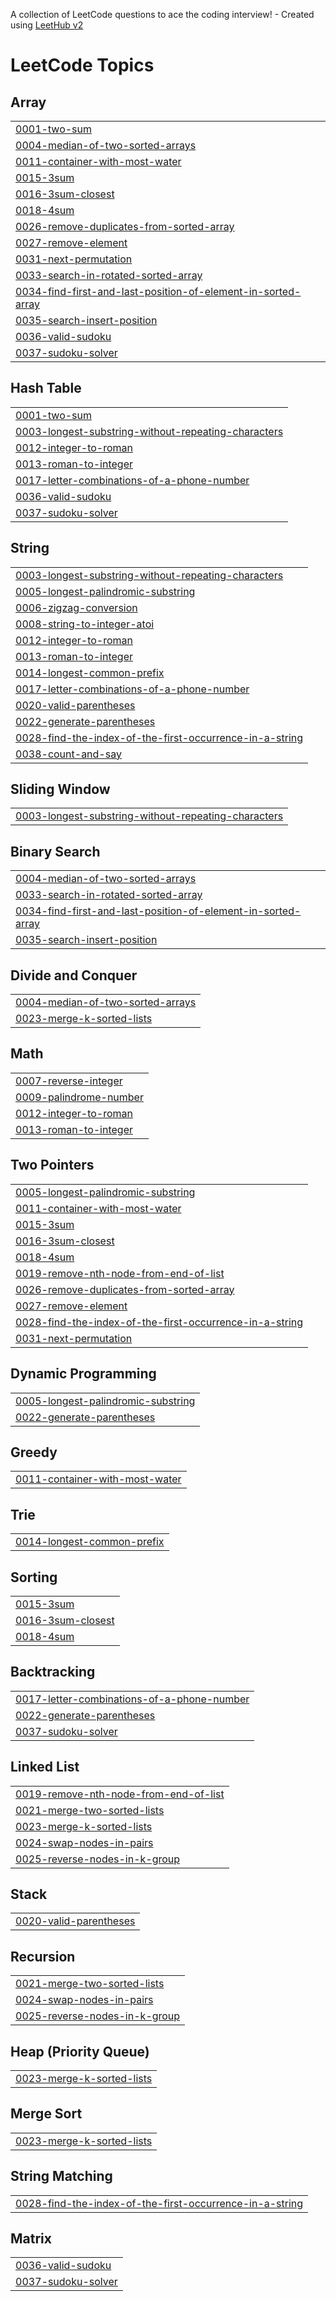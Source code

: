 A collection of LeetCode questions to ace the coding interview! - Created using [LeetHub v2](https://github.com/arunbhardwaj/LeetHub-2.0)
<!---LeetCode Topics Start-->
# LeetCode Topics
## Array
|  |
| ------- |
| [0001-two-sum](https://github.com/hari181010/Leetcode/tree/master/0001-two-sum) |
| [0004-median-of-two-sorted-arrays](https://github.com/hari181010/Leetcode/tree/master/0004-median-of-two-sorted-arrays) |
| [0011-container-with-most-water](https://github.com/hari181010/Leetcode/tree/master/0011-container-with-most-water) |
| [0015-3sum](https://github.com/hari181010/Leetcode/tree/master/0015-3sum) |
| [0016-3sum-closest](https://github.com/hari181010/Leetcode/tree/master/0016-3sum-closest) |
| [0018-4sum](https://github.com/hari181010/Leetcode/tree/master/0018-4sum) |
| [0026-remove-duplicates-from-sorted-array](https://github.com/hari181010/Leetcode/tree/master/0026-remove-duplicates-from-sorted-array) |
| [0027-remove-element](https://github.com/hari181010/Leetcode/tree/master/0027-remove-element) |
| [0031-next-permutation](https://github.com/hari181010/Leetcode/tree/master/0031-next-permutation) |
| [0033-search-in-rotated-sorted-array](https://github.com/hari181010/Leetcode/tree/master/0033-search-in-rotated-sorted-array) |
| [0034-find-first-and-last-position-of-element-in-sorted-array](https://github.com/hari181010/Leetcode/tree/master/0034-find-first-and-last-position-of-element-in-sorted-array) |
| [0035-search-insert-position](https://github.com/hari181010/Leetcode/tree/master/0035-search-insert-position) |
| [0036-valid-sudoku](https://github.com/hari181010/Leetcode/tree/master/0036-valid-sudoku) |
| [0037-sudoku-solver](https://github.com/hari181010/Leetcode/tree/master/0037-sudoku-solver) |
## Hash Table
|  |
| ------- |
| [0001-two-sum](https://github.com/hari181010/Leetcode/tree/master/0001-two-sum) |
| [0003-longest-substring-without-repeating-characters](https://github.com/hari181010/Leetcode/tree/master/0003-longest-substring-without-repeating-characters) |
| [0012-integer-to-roman](https://github.com/hari181010/Leetcode/tree/master/0012-integer-to-roman) |
| [0013-roman-to-integer](https://github.com/hari181010/Leetcode/tree/master/0013-roman-to-integer) |
| [0017-letter-combinations-of-a-phone-number](https://github.com/hari181010/Leetcode/tree/master/0017-letter-combinations-of-a-phone-number) |
| [0036-valid-sudoku](https://github.com/hari181010/Leetcode/tree/master/0036-valid-sudoku) |
| [0037-sudoku-solver](https://github.com/hari181010/Leetcode/tree/master/0037-sudoku-solver) |
## String
|  |
| ------- |
| [0003-longest-substring-without-repeating-characters](https://github.com/hari181010/Leetcode/tree/master/0003-longest-substring-without-repeating-characters) |
| [0005-longest-palindromic-substring](https://github.com/hari181010/Leetcode/tree/master/0005-longest-palindromic-substring) |
| [0006-zigzag-conversion](https://github.com/hari181010/Leetcode/tree/master/0006-zigzag-conversion) |
| [0008-string-to-integer-atoi](https://github.com/hari181010/Leetcode/tree/master/0008-string-to-integer-atoi) |
| [0012-integer-to-roman](https://github.com/hari181010/Leetcode/tree/master/0012-integer-to-roman) |
| [0013-roman-to-integer](https://github.com/hari181010/Leetcode/tree/master/0013-roman-to-integer) |
| [0014-longest-common-prefix](https://github.com/hari181010/Leetcode/tree/master/0014-longest-common-prefix) |
| [0017-letter-combinations-of-a-phone-number](https://github.com/hari181010/Leetcode/tree/master/0017-letter-combinations-of-a-phone-number) |
| [0020-valid-parentheses](https://github.com/hari181010/Leetcode/tree/master/0020-valid-parentheses) |
| [0022-generate-parentheses](https://github.com/hari181010/Leetcode/tree/master/0022-generate-parentheses) |
| [0028-find-the-index-of-the-first-occurrence-in-a-string](https://github.com/hari181010/Leetcode/tree/master/0028-find-the-index-of-the-first-occurrence-in-a-string) |
| [0038-count-and-say](https://github.com/hari181010/Leetcode/tree/master/0038-count-and-say) |
## Sliding Window
|  |
| ------- |
| [0003-longest-substring-without-repeating-characters](https://github.com/hari181010/Leetcode/tree/master/0003-longest-substring-without-repeating-characters) |
## Binary Search
|  |
| ------- |
| [0004-median-of-two-sorted-arrays](https://github.com/hari181010/Leetcode/tree/master/0004-median-of-two-sorted-arrays) |
| [0033-search-in-rotated-sorted-array](https://github.com/hari181010/Leetcode/tree/master/0033-search-in-rotated-sorted-array) |
| [0034-find-first-and-last-position-of-element-in-sorted-array](https://github.com/hari181010/Leetcode/tree/master/0034-find-first-and-last-position-of-element-in-sorted-array) |
| [0035-search-insert-position](https://github.com/hari181010/Leetcode/tree/master/0035-search-insert-position) |
## Divide and Conquer
|  |
| ------- |
| [0004-median-of-two-sorted-arrays](https://github.com/hari181010/Leetcode/tree/master/0004-median-of-two-sorted-arrays) |
| [0023-merge-k-sorted-lists](https://github.com/hari181010/Leetcode/tree/master/0023-merge-k-sorted-lists) |
## Math
|  |
| ------- |
| [0007-reverse-integer](https://github.com/hari181010/Leetcode/tree/master/0007-reverse-integer) |
| [0009-palindrome-number](https://github.com/hari181010/Leetcode/tree/master/0009-palindrome-number) |
| [0012-integer-to-roman](https://github.com/hari181010/Leetcode/tree/master/0012-integer-to-roman) |
| [0013-roman-to-integer](https://github.com/hari181010/Leetcode/tree/master/0013-roman-to-integer) |
## Two Pointers
|  |
| ------- |
| [0005-longest-palindromic-substring](https://github.com/hari181010/Leetcode/tree/master/0005-longest-palindromic-substring) |
| [0011-container-with-most-water](https://github.com/hari181010/Leetcode/tree/master/0011-container-with-most-water) |
| [0015-3sum](https://github.com/hari181010/Leetcode/tree/master/0015-3sum) |
| [0016-3sum-closest](https://github.com/hari181010/Leetcode/tree/master/0016-3sum-closest) |
| [0018-4sum](https://github.com/hari181010/Leetcode/tree/master/0018-4sum) |
| [0019-remove-nth-node-from-end-of-list](https://github.com/hari181010/Leetcode/tree/master/0019-remove-nth-node-from-end-of-list) |
| [0026-remove-duplicates-from-sorted-array](https://github.com/hari181010/Leetcode/tree/master/0026-remove-duplicates-from-sorted-array) |
| [0027-remove-element](https://github.com/hari181010/Leetcode/tree/master/0027-remove-element) |
| [0028-find-the-index-of-the-first-occurrence-in-a-string](https://github.com/hari181010/Leetcode/tree/master/0028-find-the-index-of-the-first-occurrence-in-a-string) |
| [0031-next-permutation](https://github.com/hari181010/Leetcode/tree/master/0031-next-permutation) |
## Dynamic Programming
|  |
| ------- |
| [0005-longest-palindromic-substring](https://github.com/hari181010/Leetcode/tree/master/0005-longest-palindromic-substring) |
| [0022-generate-parentheses](https://github.com/hari181010/Leetcode/tree/master/0022-generate-parentheses) |
## Greedy
|  |
| ------- |
| [0011-container-with-most-water](https://github.com/hari181010/Leetcode/tree/master/0011-container-with-most-water) |
## Trie
|  |
| ------- |
| [0014-longest-common-prefix](https://github.com/hari181010/Leetcode/tree/master/0014-longest-common-prefix) |
## Sorting
|  |
| ------- |
| [0015-3sum](https://github.com/hari181010/Leetcode/tree/master/0015-3sum) |
| [0016-3sum-closest](https://github.com/hari181010/Leetcode/tree/master/0016-3sum-closest) |
| [0018-4sum](https://github.com/hari181010/Leetcode/tree/master/0018-4sum) |
## Backtracking
|  |
| ------- |
| [0017-letter-combinations-of-a-phone-number](https://github.com/hari181010/Leetcode/tree/master/0017-letter-combinations-of-a-phone-number) |
| [0022-generate-parentheses](https://github.com/hari181010/Leetcode/tree/master/0022-generate-parentheses) |
| [0037-sudoku-solver](https://github.com/hari181010/Leetcode/tree/master/0037-sudoku-solver) |
## Linked List
|  |
| ------- |
| [0019-remove-nth-node-from-end-of-list](https://github.com/hari181010/Leetcode/tree/master/0019-remove-nth-node-from-end-of-list) |
| [0021-merge-two-sorted-lists](https://github.com/hari181010/Leetcode/tree/master/0021-merge-two-sorted-lists) |
| [0023-merge-k-sorted-lists](https://github.com/hari181010/Leetcode/tree/master/0023-merge-k-sorted-lists) |
| [0024-swap-nodes-in-pairs](https://github.com/hari181010/Leetcode/tree/master/0024-swap-nodes-in-pairs) |
| [0025-reverse-nodes-in-k-group](https://github.com/hari181010/Leetcode/tree/master/0025-reverse-nodes-in-k-group) |
## Stack
|  |
| ------- |
| [0020-valid-parentheses](https://github.com/hari181010/Leetcode/tree/master/0020-valid-parentheses) |
## Recursion
|  |
| ------- |
| [0021-merge-two-sorted-lists](https://github.com/hari181010/Leetcode/tree/master/0021-merge-two-sorted-lists) |
| [0024-swap-nodes-in-pairs](https://github.com/hari181010/Leetcode/tree/master/0024-swap-nodes-in-pairs) |
| [0025-reverse-nodes-in-k-group](https://github.com/hari181010/Leetcode/tree/master/0025-reverse-nodes-in-k-group) |
## Heap (Priority Queue)
|  |
| ------- |
| [0023-merge-k-sorted-lists](https://github.com/hari181010/Leetcode/tree/master/0023-merge-k-sorted-lists) |
## Merge Sort
|  |
| ------- |
| [0023-merge-k-sorted-lists](https://github.com/hari181010/Leetcode/tree/master/0023-merge-k-sorted-lists) |
## String Matching
|  |
| ------- |
| [0028-find-the-index-of-the-first-occurrence-in-a-string](https://github.com/hari181010/Leetcode/tree/master/0028-find-the-index-of-the-first-occurrence-in-a-string) |
## Matrix
|  |
| ------- |
| [0036-valid-sudoku](https://github.com/hari181010/Leetcode/tree/master/0036-valid-sudoku) |
| [0037-sudoku-solver](https://github.com/hari181010/Leetcode/tree/master/0037-sudoku-solver) |
<!---LeetCode Topics End-->